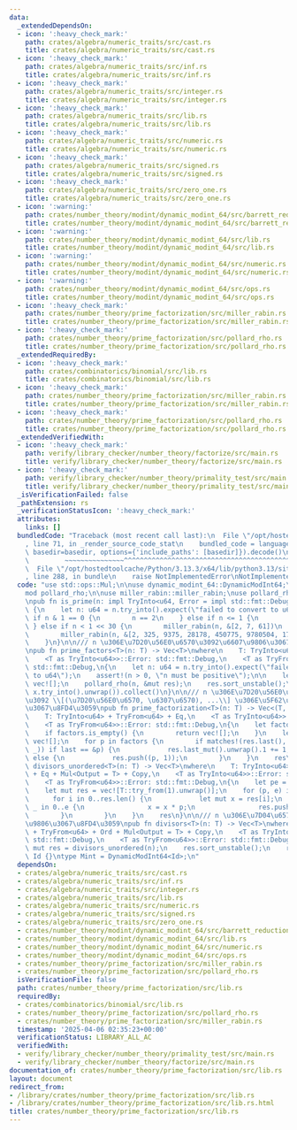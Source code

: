 ```yaml
---
data:
  _extendedDependsOn:
  - icon: ':heavy_check_mark:'
    path: crates/algebra/numeric_traits/src/cast.rs
    title: crates/algebra/numeric_traits/src/cast.rs
  - icon: ':heavy_check_mark:'
    path: crates/algebra/numeric_traits/src/inf.rs
    title: crates/algebra/numeric_traits/src/inf.rs
  - icon: ':heavy_check_mark:'
    path: crates/algebra/numeric_traits/src/integer.rs
    title: crates/algebra/numeric_traits/src/integer.rs
  - icon: ':heavy_check_mark:'
    path: crates/algebra/numeric_traits/src/lib.rs
    title: crates/algebra/numeric_traits/src/lib.rs
  - icon: ':heavy_check_mark:'
    path: crates/algebra/numeric_traits/src/numeric.rs
    title: crates/algebra/numeric_traits/src/numeric.rs
  - icon: ':heavy_check_mark:'
    path: crates/algebra/numeric_traits/src/signed.rs
    title: crates/algebra/numeric_traits/src/signed.rs
  - icon: ':heavy_check_mark:'
    path: crates/algebra/numeric_traits/src/zero_one.rs
    title: crates/algebra/numeric_traits/src/zero_one.rs
  - icon: ':warning:'
    path: crates/number_theory/modint/dynamic_modint_64/src/barrett_reduction.rs
    title: crates/number_theory/modint/dynamic_modint_64/src/barrett_reduction.rs
  - icon: ':warning:'
    path: crates/number_theory/modint/dynamic_modint_64/src/lib.rs
    title: crates/number_theory/modint/dynamic_modint_64/src/lib.rs
  - icon: ':warning:'
    path: crates/number_theory/modint/dynamic_modint_64/src/numeric.rs
    title: crates/number_theory/modint/dynamic_modint_64/src/numeric.rs
  - icon: ':warning:'
    path: crates/number_theory/modint/dynamic_modint_64/src/ops.rs
    title: crates/number_theory/modint/dynamic_modint_64/src/ops.rs
  - icon: ':heavy_check_mark:'
    path: crates/number_theory/prime_factorization/src/miller_rabin.rs
    title: crates/number_theory/prime_factorization/src/miller_rabin.rs
  - icon: ':heavy_check_mark:'
    path: crates/number_theory/prime_factorization/src/pollard_rho.rs
    title: crates/number_theory/prime_factorization/src/pollard_rho.rs
  _extendedRequiredBy:
  - icon: ':heavy_check_mark:'
    path: crates/combinatorics/binomial/src/lib.rs
    title: crates/combinatorics/binomial/src/lib.rs
  - icon: ':heavy_check_mark:'
    path: crates/number_theory/prime_factorization/src/miller_rabin.rs
    title: crates/number_theory/prime_factorization/src/miller_rabin.rs
  - icon: ':heavy_check_mark:'
    path: crates/number_theory/prime_factorization/src/pollard_rho.rs
    title: crates/number_theory/prime_factorization/src/pollard_rho.rs
  _extendedVerifiedWith:
  - icon: ':heavy_check_mark:'
    path: verify/library_checker/number_theory/factorize/src/main.rs
    title: verify/library_checker/number_theory/factorize/src/main.rs
  - icon: ':heavy_check_mark:'
    path: verify/library_checker/number_theory/primality_test/src/main.rs
    title: verify/library_checker/number_theory/primality_test/src/main.rs
  _isVerificationFailed: false
  _pathExtension: rs
  _verificationStatusIcon: ':heavy_check_mark:'
  attributes:
    links: []
  bundledCode: "Traceback (most recent call last):\n  File \"/opt/hostedtoolcache/Python/3.13.3/x64/lib/python3.13/site-packages/onlinejudge_verify/documentation/build.py\"\
    , line 71, in _render_source_code_stat\n    bundled_code = language.bundle(stat.path,\
    \ basedir=basedir, options={'include_paths': [basedir]}).decode()\n          \
    \         ~~~~~~~~~~~~~~~^^^^^^^^^^^^^^^^^^^^^^^^^^^^^^^^^^^^^^^^^^^^^^^^^^^^^^^^^^^^^^^^^^\n\
    \  File \"/opt/hostedtoolcache/Python/3.13.3/x64/lib/python3.13/site-packages/onlinejudge_verify/languages/rust.py\"\
    , line 288, in bundle\n    raise NotImplementedError\nNotImplementedError\n"
  code: "use std::ops::Mul;\n\nuse dynamic_modint_64::DynamicModInt64;\n\nmod miller_rabin;\n\
    mod pollard_rho;\n\nuse miller_rabin::miller_rabin;\nuse pollard_rho::pollard_rho;\n\
    \npub fn is_prime(n: impl TryInto<u64, Error = impl std::fmt::Debug>) -> bool\
    \ {\n    let n: u64 = n.try_into().expect(\"failed to convert to u64\");\n   \
    \ if n & 1 == 0 {\n        n == 2\n    } else if n <= 1 {\n        false\n   \
    \ } else if n < 1 << 30 {\n        miller_rabin(n, &[2, 7, 61])\n    } else {\n\
    \        miller_rabin(n, &[2, 325, 9375, 28178, 450775, 9780504, 1795265022])\n\
    \    }\n}\n\n/// n \u306E\u7D20\u56E0\u6570\u3092\u6607\u9806\u3067\u8FD4\u3059\
    \npub fn prime_factors<T>(n: T) -> Vec<T>\nwhere\n    T: TryInto<u64> + TryFrom<u64>,\n\
    \    <T as TryInto<u64>>::Error: std::fmt::Debug,\n    <T as TryFrom<u64>>::Error:\
    \ std::fmt::Debug,\n{\n    let n: u64 = n.try_into().expect(\"failed to convert\
    \ to u64\");\n    assert!(n > 0, \"n must be positive\");\n\n    let mut res =\
    \ vec![];\n    pollard_rho(n, &mut res);\n    res.sort_unstable();\n    res.into_iter().map(|x|\
    \ x.try_into().unwrap()).collect()\n}\n\n/// n \u306E\u7D20\u56E0\u6570\u5206\u89E3\
    \u3092 \\[(\u7D20\u56E0\u6570, \u6307\u6570), ...\\] \u306E\u5F62\u3067\u6607\u9806\
    \u3067\u8FD4\u3059\npub fn prime_factorization<T>(n: T) -> Vec<(T, usize)>\nwhere\n\
    \    T: TryInto<u64> + TryFrom<u64> + Eq,\n    <T as TryInto<u64>>::Error: std::fmt::Debug,\n\
    \    <T as TryFrom<u64>>::Error: std::fmt::Debug,\n{\n    let factors = prime_factors(n);\n\
    \    if factors.is_empty() {\n        return vec![];\n    }\n    let mut res =\
    \ vec![];\n    for p in factors {\n        if matches!(res.last(), Some((last,\
    \ _)) if last == &p) {\n            res.last_mut().unwrap().1 += 1;\n        }\
    \ else {\n            res.push((p, 1));\n        }\n    }\n    res\n}\n\npub fn\
    \ divisors_unordered<T>(n: T) -> Vec<T>\nwhere\n    T: TryInto<u64> + TryFrom<u64>\
    \ + Eq + Mul<Output = T> + Copy,\n    <T as TryInto<u64>>::Error: std::fmt::Debug,\n\
    \    <T as TryFrom<u64>>::Error: std::fmt::Debug,\n{\n    let pe = prime_factorization(n);\n\
    \    let mut res = vec![T::try_from(1).unwrap()];\n    for (p, e) in pe {\n  \
    \      for i in 0..res.len() {\n            let mut x = res[i];\n            for\
    \ _ in 0..e {\n                x = x * p;\n                res.push(x);\n    \
    \        }\n        }\n    }\n    res\n}\n\n/// n \u306E\u7D04\u6570\u3092\u6607\
    \u9806\u3067\u8FD4\u3059\npub fn divisors<T>(n: T) -> Vec<T>\nwhere\n    T: TryInto<u64>\
    \ + TryFrom<u64> + Ord + Mul<Output = T> + Copy,\n    <T as TryInto<u64>>::Error:\
    \ std::fmt::Debug,\n    <T as TryFrom<u64>>::Error: std::fmt::Debug,\n{\n    let\
    \ mut res = divisors_unordered(n);\n    res.sort_unstable();\n    res\n}\n\nenum\
    \ Id {}\ntype Mint = DynamicModInt64<Id>;\n"
  dependsOn:
  - crates/algebra/numeric_traits/src/cast.rs
  - crates/algebra/numeric_traits/src/inf.rs
  - crates/algebra/numeric_traits/src/integer.rs
  - crates/algebra/numeric_traits/src/lib.rs
  - crates/algebra/numeric_traits/src/numeric.rs
  - crates/algebra/numeric_traits/src/signed.rs
  - crates/algebra/numeric_traits/src/zero_one.rs
  - crates/number_theory/modint/dynamic_modint_64/src/barrett_reduction.rs
  - crates/number_theory/modint/dynamic_modint_64/src/lib.rs
  - crates/number_theory/modint/dynamic_modint_64/src/numeric.rs
  - crates/number_theory/modint/dynamic_modint_64/src/ops.rs
  - crates/number_theory/prime_factorization/src/miller_rabin.rs
  - crates/number_theory/prime_factorization/src/pollard_rho.rs
  isVerificationFile: false
  path: crates/number_theory/prime_factorization/src/lib.rs
  requiredBy:
  - crates/combinatorics/binomial/src/lib.rs
  - crates/number_theory/prime_factorization/src/pollard_rho.rs
  - crates/number_theory/prime_factorization/src/miller_rabin.rs
  timestamp: '2025-04-06 02:35:23+00:00'
  verificationStatus: LIBRARY_ALL_AC
  verifiedWith:
  - verify/library_checker/number_theory/primality_test/src/main.rs
  - verify/library_checker/number_theory/factorize/src/main.rs
documentation_of: crates/number_theory/prime_factorization/src/lib.rs
layout: document
redirect_from:
- /library/crates/number_theory/prime_factorization/src/lib.rs
- /library/crates/number_theory/prime_factorization/src/lib.rs.html
title: crates/number_theory/prime_factorization/src/lib.rs
---
```


